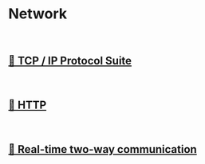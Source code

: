 # Network

<br>

## [🔗 TCP / IP Protocol Suite](1_tcp_ip_protocol_suite)

<br>

## [🔗 HTTP](2_http)

<br>

## [🔗 Real-time two-way communication](3_real_time_two_way_communication)

<br>